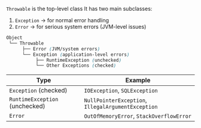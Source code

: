 `Throwable` is the top-level class
It has two main subclasses:

1.  `Exception` → for normal error handling
2.  `Error` → for serious system errors (JVM-level issues)

```scss
Object
 └── Throwable
      ├── Error (JVM/system errors)
      └── Exception (application-level errors)
           ├── RuntimeException (unchecked)
           └── Other Exceptions (checked)
```

| Type                           | Example                                            |
| ------------------------------ | -------------------------------------------------- |
| `Exception` (checked)          | `IOException`, `SQLException`                      |
| `RuntimeException` (unchecked) | `NullPointerException`, `IllegalArgumentException` |
| `Error`                        | `OutOfMemoryError`, `StackOverflowError`           |
